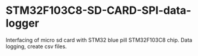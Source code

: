 # STM32F103C8-SD-CARD-SPI-data-logger
Interfacing of micro sd card with STM32 blue pill STM32F103C8 chip. Data logging, create csv files.
